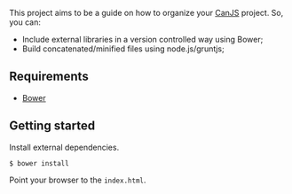 This project aims to be a guide on how to organize your [CanJS](http://canjs.com/) project. So, you
can:

- Include external libraries in a version controlled way using Bower;
- Build concatenated/minified files using node.js/gruntjs;

## Requirements
- [Bower](http://bower.io/)

## Getting started

Install external dependencies.

    $ bower install

Point your browser to the `index.html`.
